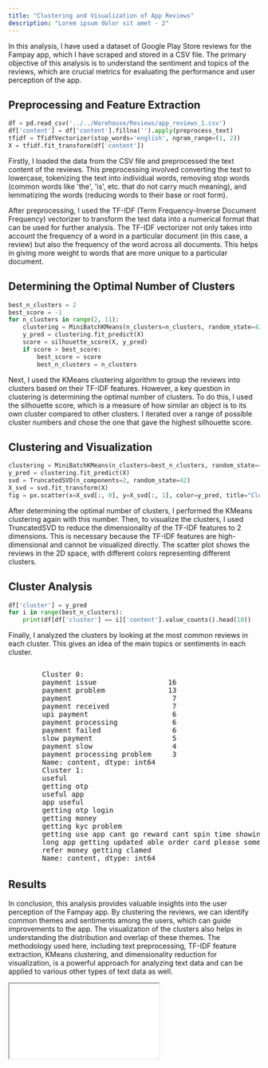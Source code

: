 ```yaml
---
title: "Clustering and Visualization of App Reviews"
description: "Lorem ipsum dolor sit amet - 2"
---
```


In this analysis, I have used a dataset of Google Play Store reviews for the Fampay app, which I have scraped and stored in a CSV file. The primary objective of this analysis is to understand the sentiment and topics of the reviews, which are crucial metrics for evaluating the performance and user perception of the app.

## Preprocessing and Feature Extraction

```python
df = pd.read_csv('../../Warehouse/Reviews/app_reviews_1.csv')
df['content'] = df['content'].fillna('').apply(preprocess_text)
tfidf = TfidfVectorizer(stop_words='english', ngram_range=(1, 2))
X = tfidf.fit_transform(df['content'])
```

Firstly, I loaded the data from the CSV file and preprocessed the text content of the reviews. This preprocessing involved converting the text to lowercase, tokenizing the text into individual words, removing stop words (common words like 'the', 'is', etc. that do not carry much meaning), and lemmatizing the words (reducing words to their base or root form).

After preprocessing, I used the TF-IDF (Term Frequency-Inverse Document Frequency) vectorizer to transform the text data into a numerical format that can be used for further analysis. The TF-IDF vectorizer not only takes into account the frequency of a word in a particular document (in this case, a review) but also the frequency of the word across all documents. This helps in giving more weight to words that are more unique to a particular document.

## Determining the Optimal Number of Clusters

```python
best_n_clusters = 2
best_score = -1
for n_clusters in range(2, 11):
    clustering = MiniBatchKMeans(n_clusters=n_clusters, random_state=42)
    y_pred = clustering.fit_predict(X)
    score = silhouette_score(X, y_pred)
    if score > best_score:
        best_score = score
        best_n_clusters = n_clusters
```

Next, I used the KMeans clustering algorithm to group the reviews into clusters based on their TF-IDF features. However, a key question in clustering is determining the optimal number of clusters. To do this, I used the silhouette score, which is a measure of how similar an object is to its own cluster compared to other clusters. I iterated over a range of possible cluster numbers and chose the one that gave the highest silhouette score.

## Clustering and Visualization

```python
clustering = MiniBatchKMeans(n_clusters=best_n_clusters, random_state=42)
y_pred = clustering.fit_predict(X)
svd = TruncatedSVD(n_components=2, random_state=42)
X_svd = svd.fit_transform(X)
fig = px.scatter(x=X_svd[:, 0], y=X_svd[:, 1], color=y_pred, title="Clusters Visualization")
```

After determining the optimal number of clusters, I performed the KMeans clustering again with this number. Then, to visualize the clusters, I used TruncatedSVD to reduce the dimensionality of the TF-IDF features to 2 dimensions. This is necessary because the TF-IDF features are high-dimensional and cannot be visualized directly. The scatter plot shows the reviews in the 2D space, with different colors representing different clusters.

## Cluster Analysis

```python
df['cluster'] = y_pred
for i in range(best_n_clusters):
    print(df[df['cluster'] == i]['content'].value_counts().head(10))
```

Finally, I analyzed the clusters by looking at the most common reviews in each cluster. This gives an idea of the main topics or sentiments in each cluster.

<div style="overflow: auto; height: 400px;">
    <pre>
        Cluster 0:
        payment issue                 16
        payment problem               13
        payment                        7
        payment received               7
        upi payment                    6
        payment processing             6
        payment failed                 6
        slow payment                   5
        payment slow                   4
        payment processing problem     3
        Name: content, dtype: int64
        Cluster 1:
        useful                                                                                                                                                                      12
        getting otp                                                                                                                                                                  6
        useful app                                                                                                                                                                   5
        app useful                                                                                                                                                                   3
        getting otp login                                                                                                                                                            2
        getting money                                                                                                                                                                2
        getting kyc problem                                                                                                                                                          2
        getting use app cant go reward cant spin time showing something getted problem showing reward cant getting reward please check im getting problem think worst app fampay     1
        long app getting updated able order card please something                                                                                                                    1
        refer money getting clamed                                                                                                                                                   1
        Name: content, dtype: int64
        Cluster 2:
        best app          48
        upi problem       41
        useless app       37
        useless           32
        fake app          32
        waste app         30
        waste              27
        login problem     23
        poor app          23
        server problem    21
        Name: content, dtype: int64
        Cluster 3:
        bad                     314
        bad app                 202
        bad experience           80
        bad service              38
        bad aap                  15
        bad application          13
        app bad                   8
        bad customer service      6
        bad bad                   5
        bad experience app        5
        Name: content, dtype: int64
        Cluster 4:
        worst app                 177
        worst                      80
        worst app ever             54
        worst app ever seen        21
        worst payment app          17
        worst experience           16
        app                        15
        worst app ever used        14
        worst payment app ever     12
        worst app world            11
        Name: content, dtype: int64
        Cluster 5:
        good        658
                    500
        super       132
        good app    114
        op           88
        ok           81
        awesome      54
        best         54
        poor         53
        mast         40
        Name: content, dtype: int64
        Cluster 6:
        bekar                  18
        otp problem            10
        bekar app              10
        bekar hai               8
        able login              7
        otp coming              7
        invalid otp problem     6
        unable login            5
        bekar app hai           4
        otp invalid problem     4
        Name: content, dtype: int64
        Cluster 7:
        fampay                    13
        receive money              8
        money received             5
        money hold                 4
        give money                 4
        waste money                3
        money                      3
        get money                  3
        money transfer problem     3
        fampay account open        3
        Name: content, dtype: int64
        Cluster8:
        nice                                                      709
        nice app                                                  225
        app nice                                                    6
        nice app teenager                                           4
        nice nice                                                   1
        nice app payment                                            1
        app nice many                                               1
        nice app upi use payment online nice app nice app love      1
        system nice                                                 1
        nice one                                                    1
        Name: content, dtype: int64
        Cluster 9:
        upi working             169
        upi                      65
        working                  50
        app working              27
        working properly         25
        working app              10
        fampay working            9
        upi id working            8
        upi working properly      7
        app working properly      7
    </pre>
</div>

## Results

In conclusion, this analysis provides valuable insights into the user perception of the Fampay app. By clustering the reviews, we can identify common themes and sentiments among the users, which can guide improvements to the app. The visualization of the clusters also helps in understanding the distribution and overlap of these themes. The methodology used here, including text preprocessing, TF-IDF feature extraction, KMeans clustering, and dimensionality reduction for visualization, is a powerful approach for analyzing text data and can be applied to various other types of text data as well.

<iframe
  src="/App-Analytics/clusters2D.html"
></iframe>

<!-- <iframe
  src="https://codepen.io/team/codepen/embed/preview/PNaGbb"
  style="width:100%; height:300px;"
></iframe> -->
